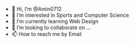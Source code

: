 - 👋 Hi, I’m @Amin0712
- 👀 I’m interested in Sports and Computer Science
- 🌱 I’m currently learning Web Design
- 💞️ I’m looking to collaborate on ...
- 📫 How to reach me by Email

<!---
Amin0712/Amin0712 is a ✨ special ✨ repository because its `README.md` (this file) appears on your GitHub profile.
You can click the Preview link to take a look at your changes.
--->
